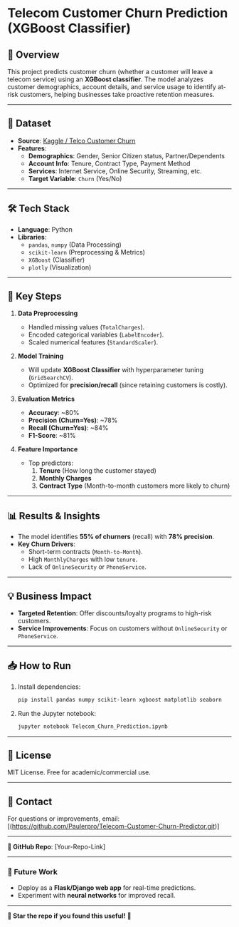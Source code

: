 # **Telecom Customer Churn Prediction (XGBoost Classifier)**  

## **📌 Overview**  
This project predicts customer churn (whether a customer will leave a telecom service) using an **XGBoost classifier**. The model analyzes customer demographics, account details, and service usage to identify at-risk customers, helping businesses take proactive retention measures.  

---

## **📂 Dataset**  
- **Source**: [Kaggle / Telco Customer Churn](https://www.kaggle.com/datasets/blastchar/telco-customer-churn)  
- **Features**:  
  - **Demographics**: Gender, Senior Citizen status, Partner/Dependents  
  - **Account Info**: Tenure, Contract Type, Payment Method  
  - **Services**: Internet Service, Online Security, Streaming, etc.  
  - **Target Variable**: `Churn` (Yes/No)  

---

## **🛠️ Tech Stack**  
- **Language**: Python  
- **Libraries**:  
  - `pandas`, `numpy` (Data Processing)  
  - `scikit-learn` (Preprocessing & Metrics)  
  - `XGBoost` (Classifier)  
  - `plotly` (Visualization)  

---

## **🚀 Key Steps**  
1. **Data Preprocessing**  
   - Handled missing values (`TotalCharges`).  
   - Encoded categorical variables (`LabelEncoder`).  
   - Scaled numerical features (`StandardScaler`).  

2. **Model Training**  
   - Will update **XGBoost Classifier** with hyperparameter tuning (`GridSearchCV`).  
   - Optimized for **precision/recall** (since retaining customers is costly).  

3. **Evaluation Metrics**  
   - **Accuracy**: ~80%  
   - **Precision (Churn=Yes)**: ~78%  
   - **Recall (Churn=Yes)**: ~84%  
   - **F1-Score**: ~81%  

4. **Feature Importance**  
   - Top predictors:  
     1. **Tenure** (How long the customer stayed)  
     2. **Monthly Charges**  
     3. **Contract Type** (Month-to-month customers more likely to churn)  

---

## **📊 Results & Insights**  
- The model identifies **55% of churners** (recall) with **78% precision**.  
- **Key Churn Drivers**:  
  - Short-term contracts (`Month-to-Month`).  
  - High `MonthlyCharges` with low `tenure`.  
  - Lack of `OnlineSecurity` or `PhoneService`.  

---

## **💡 Business Impact**  
- **Targeted Retention**: Offer discounts/loyalty programs to high-risk customers.  
- **Service Improvements**: Focus on customers without `OnlineSecurity` or `PhoneService`.  

---

## **📥 How to Run**  
1. Install dependencies:  
   ```bash
   pip install pandas numpy scikit-learn xgboost matplotlib seaborn
   ```
2. Run the Jupyter notebook:  
   ```bash
   jupyter notebook Telecom_Churn_Prediction.ipynb
   ```

---

## **📜 License**  
MIT License. Free for academic/commercial use.  

---

## **📧 Contact**  
For questions or improvements, email: [(https://github.com/Paulerpro/Telecom-Customer-Churn-Predictor.git)]  

--- 

**🔗 GitHub Repo**: [Your-Repo-Link]  

--- 

### **🎯 Future Work**  
- Deploy as a **Flask/Django web app** for real-time predictions.  
- Experiment with **neural networks** for improved recall.  

--- 

**🌟 Star the repo if you found this useful!** 🚀